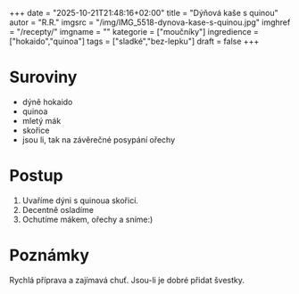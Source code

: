 
+++
date = "2025-10-21T21:48:16+02:00"
title = "Dýňová kaše s quinou"
autor = "R.R."
imgsrc = "/img/IMG_5518-dynova-kase-s-quinou.jpg"
imghref = "/recepty/"
imgname = ""
kategorie = ["moučníky"]
ingredience = ["hokaido","quinoa"]
tags = ["sladké","bez-lepku"]
draft = false
+++


# Suroviny
- dýně hokaido
- quinoa
- mletý mák
- skořice
- jsou li, tak na závěrečné posypání ořechy

# Postup
1. Uvaříme dýni s quinoua skořicí.
2. Decentně osladíme
2. Ochutíme mákem, ořechy a sníme:)

# Poznámky
Rychlá příprava a zajímavá chuť. Jsou-li je dobré přidat švestky.

<!-- --> 